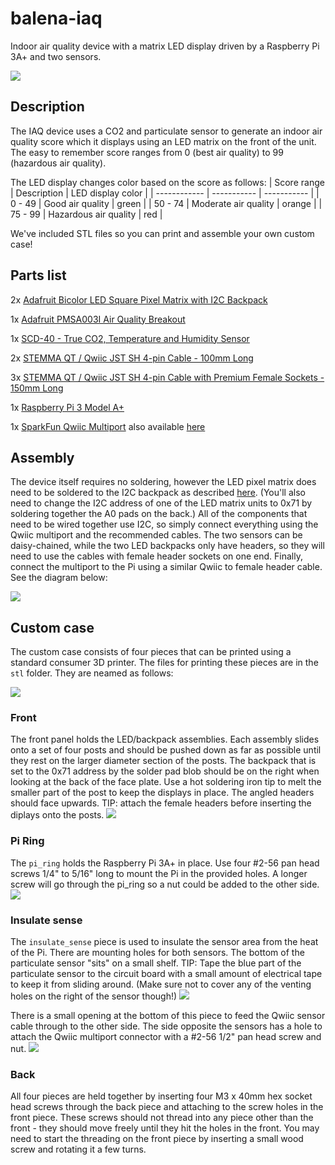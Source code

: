 # balena-iaq
Indoor air quality device with a matrix LED display driven by a Raspberry Pi 3A+ and two sensors.

![](https://raw.githubusercontent.com/balena-io-playground/balena-iaq/master/images/unit1.jpg)

## Description
The IAQ device uses a CO2 and particulate sensor to generate an indoor air quality score which it displays using an LED matrix on the front of the unit. The easy to remember score ranges from 0 (best air quality) to 99 (hazardous air quality).

The LED display changes color based on the score as follows:
| Score range | Description | LED display color | 
| ------------ | ----------- | ----------- |
| 0 - 49 | Good air quality | green |
| 50 - 74 | Moderate air quality | orange |
| 75 - 99 | Hazardous air quality | red |

We've included STL files so you can print and assemble your own custom case!

## Parts list
2x [Adafruit Bicolor LED Square Pixel Matrix with I2C Backpack](https://www.adafruit.com/product/902)

1x [Adafruit PMSA003I Air Quality Breakout](https://www.adafruit.com/product/4632)

1x [SCD-40 - True CO2, Temperature and Humidity Sensor](https://www.adafruit.com/product/5187)

2x [STEMMA QT / Qwiic JST SH 4-pin Cable - 100mm Long](https://www.adafruit.com/product/4210)

3x [STEMMA QT / Qwiic JST SH 4-pin Cable with Premium Female Sockets - 150mm Long](https://www.adafruit.com/product/4397)

1x [Raspberry Pi 3 Model A+](https://www.raspberrypi.org/products/raspberry-pi-3-model-a-plus/)

1x [SparkFun Qwiic Multiport](https://www.adafruit.com/product/4861) also available [here](https://www.sparkfun.com/products/18012)

## Assembly
The device itself requires no soldering, however the LED pixel matrix does need to be soldered to the I2C backpack as described [here](https://learn.adafruit.com/adafruit-led-backpack/bi-color-8x8-matrix-assembly). (You'll also need to change the I2C address of one of the LED matrix units to 0x71 by soldering together the A0 pads on the back.) All of the components that need to be wired together use I2C, so simply connect everything using the Qwiic multiport and the recommended cables. The two sensors can be daisy-chained, while the two LED backpacks only have headers, so they will need to use the cables with female header sockets on one end. Finally, connect the multiport to the Pi using a similar Qwiic to female header cable. See the diagram below:

![](https://raw.githubusercontent.com/balena-io-playground/balena-iaq/master/images/wiring.png)

## Custom case
The custom case consists of four pieces that can be printed using a standard consumer 3D printer. The files for printing these pieces are in the `stl` folder. They are neamed as follows:

![](https://raw.githubusercontent.com/balena-io-playground/balena-iaq/master/images/case.png)

### Front
The front panel holds the LED/backpack assemblies. Each assembly slides onto a set of four posts and should be pushed down as far as possible until they rest on the larger diameter section of the posts. The backpack that is set to the 0x71 address by the solder pad blob should be on the right when looking at the back of the face plate. Use a hot soldering iron tip to melt the smaller part of the post to keep the displays in place. The angled headers should face upwards. TIP: attach the female headers before inserting the diplays onto the posts.
![](https://raw.githubusercontent.com/balena-io-playground/balena-iaq/master/images/case_front.png)

### Pi Ring
The `pi_ring` holds the Raspberry Pi 3A+ in place. Use four #2-56 pan head screws 1/4" to 5/16" long to mount the Pi in the provided holes. A longer screw will go through the pi_ring so a nut could be added to the other side. 
![](https://raw.githubusercontent.com/balena-io-playground/balena-iaq/master/images/case_pi.png)

### Insulate sense
The `insulate_sense` piece is used to insulate the sensor area from the heat of the Pi. There are mounting holes for both sensors. The bottom of the particulate sensor "sits" on a small shelf. TIP: Tape the blue part of the particulate sensor to the circuit board with a small amount of electrical tape to keep it from sliding around. (Make sure not to cover any of the venting holes on the right of the sensor though!) 
![](https://raw.githubusercontent.com/balena-io-playground/balena-iaq/master/images/case_insulate.png)

There is a small opening at the bottom of this piece to feed the Qwiic sensor cable through to the other side. The side opposite the sensors has a hole to attach the Qwiic multiport connector with a #2-56 1/2" pan head screw and nut.
![](https://raw.githubusercontent.com/balena-io-playground/balena-iaq/master/images/case_insulate_back.png)
### Back
All four pieces are held together by inserting four M3 x 40mm hex socket head screws through the back piece and attaching to the screw holes in the front piece. These screws should not thread into any piece other than the front - they should move freely until they hit the holes in the front. You may need to start the threading on the front piece by inserting a small wood screw and rotating it a few turns.
